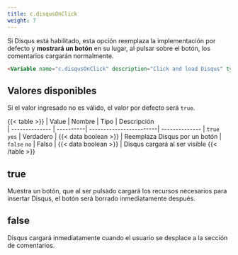 ```yaml
---
title: c.disqusOnClick 
weight: 7
---
```


Si Disqus está habilitado, esta opción reemplaza la implementación por defecto y **mostrará un botón** en su lugar, al pulsar sobre el botón, los comentarios cargarán normalmente.

```html
<Variable name="c.disqusOnClick" description="Click and load Disqus" type="string" value="false"/>
```

## Valores disponibles

Si el valor ingresado no es válido, el valor por defecto será `true`.

{{< table >}}
| Value          | Nombre    | Tipo                    | Descripción   
| -------------- | ----------| ------------------------| --------------
| `true` `yes`   | Verdadero | {{< data boolean >}}    | Reemplaza Disqus por un botón
| `false` `no`   | Falso     | {{< data boolean >}}    | Disqus cargará al ser visible
{{< /table >}}


## true

Muestra un botón, que al ser pulsado cargará los recursos necesarios para insertar Disqus, el botón será borrado inmediatamente después.


## false

Disqus cargará inmediatamente cuando el usuario se desplace a la sección de comentarios.
